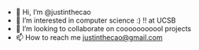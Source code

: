 - 👋 Hi, I’m @justinthecao
- 👀 I’m interested in computer science :) !! at UCSB 
- 💞️ I’m looking to collaborate on cooooooooool projects
- 📫 How to reach me justinthecao@gmail.com
<!---
olafinpineapples/olafinpineapples is a ✨ special ✨ repository because its `README.md` (this file) appears on your GitHub profile.
You can click the Preview link to take a look at your changes.
--->
